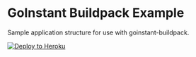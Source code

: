 # GoInstant Buildpack Example

Sample application structure for use with goinstant-buildpack.

[![Deploy to Heroku](https://www.herokucdn.com/deploy/button.png)](https://heroku.com/deploy)
